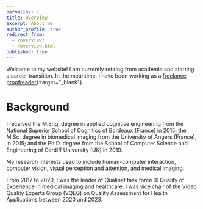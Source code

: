 ```yaml
---
permalink: /
title: Overview
excerpt: About me
author_profile: true
redirect_from:
  - /overview/
  - /overview.html
published: true
---
```

Welcome to my website!
I am currently retiring from academia and starting a career transition. In the meantime, I have been working as a [freelance proofreader](https://lulvk.github.io/freelance/){:target="_blank"}.

Background
==

I received the M.Eng. degree in applied cognitive engineering from the National Superior School of Cognitics of Bordeaux (France) in 2015; the M.Sc. degree in biomedical imaging from the University of Angers (France), in 2015; and the Ph.D. degree from the School of Computer Science and Engineering of Cardiff University (UK) in 2019.

My research interests used to include human-computer interaction, computer vision, visual perception and attention, and medical imaging.

From 2017 to 2020, I was the leader of Qualinet task force 3: Quality of Experience in medical imaging and healthcare. I was vice chair of the Video Quality Experts Group (VQEG) on Quality Assessment for Health Applications between 2020 and 2023.

